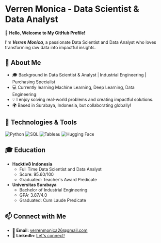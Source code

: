 # Verren Monica - Data Scientist & Data Analyst

👋 **Hello, Welcome to My GitHub Profile!**

I'm ***Verren Monica***, a passionate Data Scientist and Data Analyst who loves transforming raw data into impactful insights.  

## 🚀 About Me  
- 🎓 Background in Data Scientist & Analyst | Industrial Engineering | Purchasing Specialist 
- 💻 Currently learning Machine Learning, Deep Learning, Data Engineering
- 💡 I enjoy solving real-world problems and creating impactful solutions.  
- 🌍 Based in Surabaya, Indonesia, but collaborating globally!  

## 🔧 Technologies & Tools  
![Python](https://img.shields.io/badge/-Python-3776AB?style=flat-square&logo=python&logoColor=white) 
![SQL](https://img.shields.io/badge/-SQL-336791?style=flat-square&logo=postgresql&logoColor=white) 
![Tableau](https://img.shields.io/badge/-Tableau-E97627?style=flat-square&logo=Tableau&logoColor=white)
![Hugging Face](https://img.shields.io/badge/-Hugging%20Face-FFD36E?style=flat-square&logo=HuggingFace&logoColor=black)

## 🎓 Education
- **Hacktiv8 Indonesia**   
  - Full Time Data Scientist and Data Analyst
  - Score: 95.60/100
  - Graduated: Teacher's Award Predicate
- **Universitas Surabaya** 
  - Bachelor of Industrial Engineering
  - GPA: 3.87/4.0  
  - Graduated: Cum Laude Predicate


## 📫 Connect with Me  
- 📝 **Email**: verrenmonica26@gmail.com
- 💼 **LinkedIn**: [Let's connect!](https://www.linkedin.com/in/verren-monica/)

